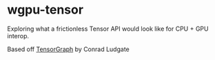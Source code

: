 # wgpu-tensor

Exploring what a frictionless Tensor API would look like for CPU + GPU interop.

Based off [TensorGraph](https://github.com/conradludgate/tensorgraph) by Conrad Ludgate 
